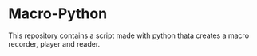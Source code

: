 # Macro-Python

This repository contains a script made with python thata creates a macro recorder, player and reader.

